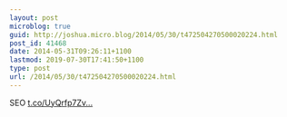 ```yaml
---
layout: post
microblog: true
guid: http://joshua.micro.blog/2014/05/30/t472504270500020224.html
post_id: 41468
date: 2014-05-31T09:26:11+1100
lastmod: 2019-07-30T17:41:50+1100
type: post
url: /2014/05/30/t472504270500020224.html
---
```

SEO [t.co/UyQrfp7Zv...](http://t.co/UyQrfp7ZvD)
